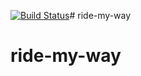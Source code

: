 [![Build Status](https://travis-ci.com/shabunah/ride-my-way.svg?branch=master)](https://travis-ci.com/shabunah/ride-my-way)# ride-my-way
# ride-my-way